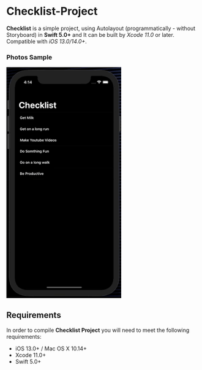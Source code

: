 # Checklist-Project
**Checklist** is a simple project, using Autolayout (programmatically - without Storyboard) in **Swift 5.0+** and It can be built by *Xcode 11.0* or later. Compatible with *iOS 13.0/14.0+*.

### Photos Sample

<img width="300" src="preview.gif">

## Requirements

In order to compile **Checklist Project** you will need to meet the following requirements:

* iOS 13.0+ / Mac OS X 10.14+
* Xcode 11.0+
* Swift 5.0+
